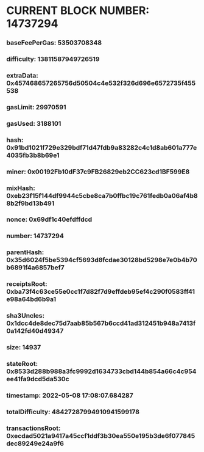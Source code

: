 # CURRENT BLOCK NUMBER: 14737294

### baseFeePerGas: 53503708348
### difficulty: 13811587949726519
### extraData: 0x457468657265756d50504c4e532f326d696e6572735f455538
### gasLimit: 29970591
### gasUsed: 3188101
### hash: 0x91bd1021f729e329bdf71d47fdb9a83282c4c1d8ab601a777e4035fb3b8b69e1
### miner: 0x00192Fb10dF37c9FB26829eb2CC623cd1BF599E8
### mixHash: 0xeb23f15f144df9944c5cbe8ca7b0ffbc19c761fedb0a06af4b88b2f9bd13b491
### nonce: 0x69df1c40efdffdcd
### number: 14737294
### parentHash: 0x35d6024f5be5394cf5693d8fcdae30128bd5298e7e0b4b70b6891f4a6857bef7
### receiptsRoot: 0xba73f4c63ce55e0cc1f7d82f7d9effdeb95ef4c290f0583ff41e98a64bd6b9a1
### sha3Uncles: 0x1dcc4de8dec75d7aab85b567b6ccd41ad312451b948a7413f0a142fd40d49347
### size: 14937
### stateRoot: 0x8533d288b988a3fc9992d1634733cbd144b854a66c4c954ee41fa9dcd5da530c
### timestamp: 2022-05-08 17:08:07.684287
### totalDifficulty: 48427287994910941599178
### transactionsRoot: 0xecdad5021a9417a45ccf1ddf3b30ea550e195b3de6f077845dec89249e24a9f6
